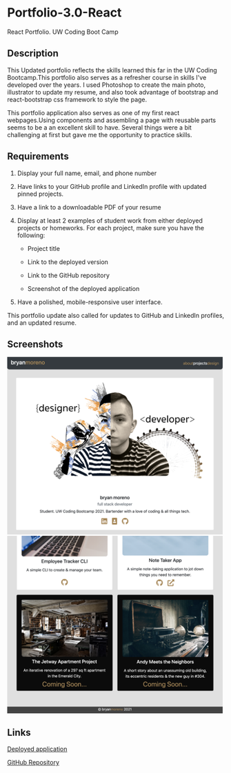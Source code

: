 # Portfolio-3.0-React
React Portfolio. UW Coding Boot Camp 


## Description
This Updated portfolio reflects the skills learned this far in the UW Coding Bootcamp.This portfolio also serves as a refresher course in skills I've developed over the years. I used Photoshop to create the main photo, illustrator to update my resume, and also took advantage of bootstrap and react-bootstrap css framework to style the page.

This portfolio application also serves as one of my first react webpages.Using components and assembling a page with reusable parts seems to be a an excellent skill to have. Several things were a bit challenging at first but gave me the opportunity to practice skills.

## Requirements
1. Display your full name, email, and phone number

2. Have links to your GitHub profile and LinkedIn profile with updated pinned projects.

3. Have a link to a downloadable PDF of your resume

4. Display at least 2 examples of student work from either deployed projects or homeworks. For each project, make sure you have the following:

    * Project title

    * Link to the deployed version

    * Link to the GitHub repository

    * Screenshot of the deployed application

5. Have a polished, mobile-responsive user interface.

This portfolio update also called for updates to GitHub and LinkedIn profiles, and an updated resume.

## Screenshots

<img src="./client/src/assets/reactPortfolioOne.png" width="500"> 
<img src="./client/src/assets/reactPortfolioTwo.png" width="500"> 


## Links
[Deployed application](https://portfolio3reactmoreno.herokuapp.com/)

[GitHub Repository](https://github.com/bfourGitHub/Portfolio-3.0-React)